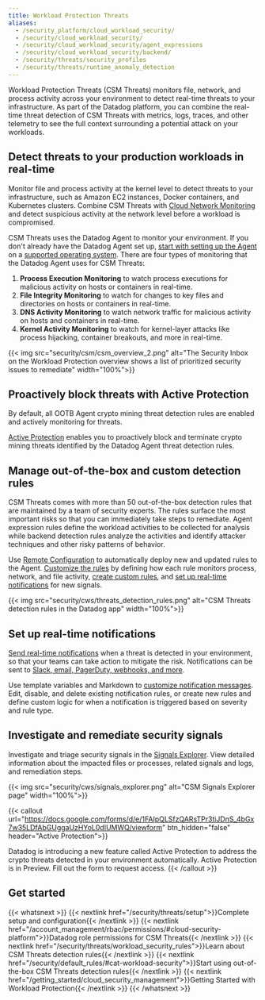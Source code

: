 ```yaml
---
title: Workload Protection Threats
aliases:
  - /security_platform/cloud_workload_security/
  - /security/cloud_workload_security/
  - /security/cloud_workload_security/agent_expressions
  - /security/cloud_workload_security/backend/
  - /security/threats/security_profiles
  - /security/threats/runtime_anomaly_detection
---
```


Workload Protection Threats (CSM Threats) monitors file, network, and process activity across your environment to detect real-time threats to your infrastructure. As part of the Datadog platform, you can combine the real-time threat detection of CSM Threats with metrics, logs, traces, and other telemetry to see the full context surrounding a potential attack on your workloads.

## Detect threats to your production workloads in real-time

Monitor file and process activity at the kernel level to detect threats to your infrastructure, such as Amazon EC2 instances, Docker containers, and Kubernetes clusters. Combine CSM Threats with [Cloud Network Monitoring][9] and detect suspicious activity at the network level before a workload is compromised.

CSM Threats uses the Datadog Agent to monitor your environment. If you don't already have the Datadog Agent set up, [start with setting up the Agent][2] on a [supported operating system][1]. There are four types of monitoring that the Datadog Agent uses for CSM Threats:

1. **Process Execution Monitoring** to watch process executions for malicious activity on hosts or containers in real-time.
2. **File Integrity Monitoring** to watch for changes to key files and directories on hosts or containers in real-time.
3. **DNS Activity Monitoring** to watch network traffic for malicious activity on hosts and containers in real-time.
4. **Kernel Activity Monitoring** to watch for kernel-layer attacks like process hijacking, container breakouts, and more in real-time.

{{< img src="security/csm/csm_overview_2.png" alt="The Security Inbox on the Workload Protection overview shows a list of prioritized security issues to remediate" width="100%">}}

## Proactively block threats with Active Protection

By default, all OOTB Agent crypto mining threat detection rules are enabled and actively monitoring for threats.

[Active Protection][10] enables you to proactively block and terminate crypto mining threats identified by the Datadog Agent threat detection rules.

## Manage out-of-the-box and custom detection rules

CSM Threats comes with more than 50 out-of-the-box detection rules that are maintained by a team of security experts. The rules surface the most important risks so that you can immediately take steps to remediate. Agent expression rules define the workload activities to be collected for analysis while backend detection rules analyze the activities and identify attacker techniques and other risky patterns of behavior.

Use [Remote Configuration][7] to automatically deploy new and updated rules to the Agent. [Customize the rules][5] by defining how each rule monitors process, network, and file activity, [create custom rules][6], and [set up real-time notifications](#set-up-real-time-notifications) for new signals.

{{< img src="security/cws/threats_detection_rules.png" alt="CSM Threats detection rules in the Datadog app" width="100%">}}

## Set up real-time notifications

[Send real-time notifications][3] when a threat is detected in your environment, so that your teams can take action to mitigate the risk. Notifications can be sent to [Slack, email, PagerDuty, webhooks, and more][4].

Use template variables and Markdown to [customize notification messages][5]. Edit, disable, and delete existing notification rules, or create new rules and define custom logic for when a notification is triggered based on severity and rule type.

## Investigate and remediate security signals

Investigate and triage security signals in the [Signals Explorer][8]. View detailed information about the impacted files or processes, related signals and logs, and remediation steps.

{{< img src="security/cws/signals_explorer.png" alt="CSM Signals Explorer page" width="100%">}}

{{< callout url="https://docs.google.com/forms/d/e/1FAIpQLSfzQARsTPr3tiJDnS_4bGx7w35LDfAbGUggaUzHYoL0dIUMWQ/viewform" btn_hidden="false" header="Active Protection">}}

Datadog is introducing a new feature called Active Protection to address the crypto threats detected in your environment automatically. Active Protection is in Preview. Fill out the form to request access.
{{< /callout >}}

## Get started

{{< whatsnext >}}
  {{< nextlink href="/security/threats/setup">}}Complete setup and configuration{{< /nextlink >}}
  {{< nextlink href="/account_management/rbac/permissions/#cloud-security-platform">}}Datadog role permissions for CSM Threats{{< /nextlink >}}
  {{< nextlink href="/security/threats/workload_security_rules">}}Learn about CSM Threats detection rules{{< /nextlink >}}
  {{< nextlink href="/security/default_rules/#cat-workload-security">}}Start using out-of-the-box CSM Threats detection rules{{< /nextlink >}}
  {{< nextlink href="/getting_started/cloud_security_management">}}Getting Started with Workload Protection{{< /nextlink >}}
{{< /whatsnext >}}

[1]: /security/threats/setup/?tab=kuberneteshelm#prerequisites
[2]: /agent/
[3]: /security/notifications/
[4]: /security/notifications/#notification-channels
[5]: /security/notifications/#detection-rule-notifications
[6]: /security/threats/agent_expressions
[7]: /security/threats/setup
[8]: /security/threats/security_signals
[9]: /network_monitoring/performance/
[10]: /security/cloud_security_management/guide/active-protection